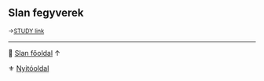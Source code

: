## Slan fegyverek

<sub>→[STUDY link](https://github.com/kaktusztea/szilankrpg/wiki/STUDY.slan#slan-fegyverek)</sub>

---

🔗 [Slan főoldal](110_slan.md) ↑

⚜️ [Nyitóoldal](start.md#11-slan-miszt%C3%A9rium)
